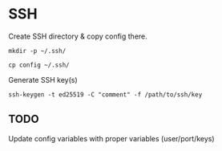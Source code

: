 # SSH

Create SSH directory & copy config there.

`mkdir -p ~/.ssh/`

`cp config ~/.ssh/`

Generate SSH key(s)

`ssh-keygen -t ed25519 -C "comment" -f /path/to/ssh/key`

## TODO

Update config variables with proper variables (user/port/keys)
